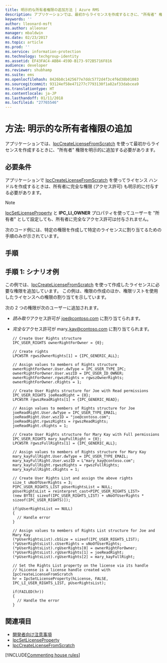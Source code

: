 ```yaml
---
title: 明示的な所有者権限の追加方法 | Azure RMS
description: アプリケーションでは、最初からライセンスを作成するときに、"所有者" 権限を明示的に追加する必要があります。
keywords: ''
author: lleonard-msft
ms.author: alleonar
manager: mbaldwin
ms.date: 02/23/2017
ms.topic: article
ms.prod: ''
ms.service: information-protection
ms.technology: techgroup-identity
ms.assetid: EF43FAC4-ABB4-459D-B173-972B5716F816
audience: developer
ms.reviewer: shubhamp
ms.suite: ems
ms.openlocfilehash: 8426b8c1425677e7ddc5772d4f3c4f6d38b01083
ms.sourcegitcommit: 93124ef58e471277c7793130f1a82af33dabcea9
ms.translationtype: HT
ms.contentlocale: ja-JP
ms.lasthandoff: 01/11/2018
ms.locfileid: "27765546"
---
```

# <a name="how-to-add-explicit-owner-rights"></a>方法: 明示的な所有者権限の追加

アプリケーションでは、[IpcCreateLicenseFromScratch](https://msdn.microsoft.com/library/hh535256.aspx) を使って最初からライセンスを作成するときに、"所有者" 権限を明示的に追加する必要があります。

## <a name="prerequisites"></a>必要条件

アプリケーションで [IpcCreateLicenseFromScratch](https://msdn.microsoft.com/library/hh535256.aspx) を使ってライセンス ハンドルを作成するときは、所有者に完全な権限 (アクセス許可) も明示的に付与する必要があります。

>[!NOTE] 
> [IpcSetLicenseProperty](https://msdn.microsoft.com/library/hh535271.aspx) と **IPC\_LI\_OWNER** プロパティを使ってユーザーを "所有者" として設定しても、所有者に完全なアクセス許可は付与されません。

次のコード例には、特定の権限を作成して特定のライセンスに割り当てるための手順のみが示されています。

## <a name="instructions"></a>手順
 
## <a name="step-1-example-scenario"></a>手順 1: シナリオ例

この例では、[IpcCreateLicenseFromScratch](https://msdn.microsoft.com/library/hh535256.aspx) を使って作成したライセンスに必要な権限を追加しています。 この例は、権限の作成のほか、権限リストを使用したライセンスへの権限の割り当てを示しています。

次の 2 つの権限が次のユーザーに追加されます。

-   *読み取り*アクセス許可が joe@contoso.com に割り当てられます。
-   *完全な*アクセス許可が mary\_kay@contoso.com に割り当てられます。

        // Create User Rights structure
        IPC_USER_RIGHTS ownerRightForOwner = {0};

        // Create rights
        LPCWSTR rgwszOwnerRights[1] = {IPC_GENERIC_ALL};

        // Assign values to members of Rights structure
        ownerRightForOwner.User.dwType = IPC_USER_TYPE_IPC;
        ownerRightForOwner.User.wszID = IPC_USER_ID_OWNER;
        ownerRightForOwner.rgwszRights = rgwszOwnerRights;
        ownerRightForOwner.cRights = 1;

        // Create User Rights structure for Joe with Read permissions
        IPC_USER_RIGHTS joeReadRight = {0};
        LPCWSTR rgwszReadRights[1] = {IPC_GENERIC_READ};

        // Assign values to members of Rights structure for Joe
        joeReadRight.User.dwType = IPC_USER_TYPE_EMAIL;
        joeReadRight.User.wszID = "joe@contoso.com";
        joeReadRight.rgwszRights = rgwszReadRights;
        joeReadRight.cRights = 1;

        // Create User Rights structure for Mary Kay with Full permissions
        IPC_USER_RIGHTS mary_kayFullRight = {0};
        LPCWSTR rgwszFullRights[1] = {IPC_GENERIC_ALL};

        // Assign values to members of Rights structure for Mary Kay
        mary_kayFullRight.User.dwType = IPC_USER_TYPE_EMAIL;
        mary_kayFullRight.User.wszID = L"mary_kay@contoso.com";
        mary_kayFullRight.rgwszRights = rgwszFullRights;
        mary_kayFullRight.cRights = 1;

        // Create User Rights List and assign the above rights
        size_t uNoOfUserRights = 3;
        PIPC_USER_RIGHTS_LIST pUserRightsList = NULL;
        pUserRightsList = reinterpret_cast<PIPC_USER_RIGHTS_LIST>
        (new BYTE[ sizeof(IPC_USER_RIGHTS_LIST) + uNoOfUserRights * sizeof(IPC_USER_RIGHTS)]);

        if(pUserRightsList == NULL)
        {
          // Handle error
        }

        // Assign values to members of Rights List structure for Joe and Mary Kay
        (*pUserRightsList).cbSize = sizeof(IPC_USER_RIGHTS_LIST);
        (*pUserRightsList).cUserRights = uNoOfUserRights;
        (*pUserRightsList).rgUserRights[0] = ownerRightForOwner;
        (*pUserRightsList).rgUserRights[1] = joeReadRight;
        (*pUserRightsList).rgUserRights[2] = mary_kayFullRight;

        // Set the Rights List property on the license via its handle
        // hLicense is a license handle created with IpcCreateLicenseFromScratch
        hr = IpcSetLicenseProperty(hLicense, FALSE, IPC_LI_USER_RIGHTS_LIST, pUserRightsList);

        if(FAILED(hr))
        {
          // Handle the error
        }



## <a name="related-topics"></a>関連項目

- [開発者向け注意事項](developer-notes.md)
- [IpcSetLicenseProperty](https://msdn.microsoft.com/library/hh535271.aspx)
- [IpcCreateLicenseFromScratch](https://msdn.microsoft.com/library/hh535256.aspx)

[!INCLUDE[Commenting house rules](../includes/houserules.md)]